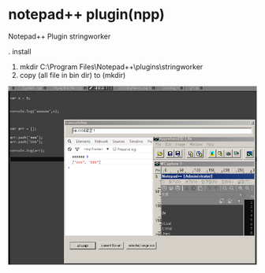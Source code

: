 # notepad++ plugin(npp)

Notepad++ Plugin  stringworker

. install

1. mkdir C:\Program Files\Notepad++\plugins\stringworker
2. copy (all file in bin dir) to (mkdir)


![ex_screenshot](./img/screen.png)

